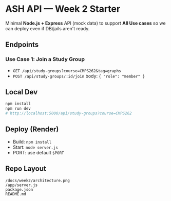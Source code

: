 
# ASH API — Week 2 Starter

Minimal **Node.js + Express** API (mock data) to support **All Use cases** so we can deploy even if DB/jails aren't ready.

## Endpoints

### Use Case 1: Join a Study Group 
- `GET /api/study-groups?course=CMPS262&tag=graphs`
- `POST /api/study-groups/:id/join`  body: `{ "role": "member" }`

## Local Dev
```bash
npm install
npm run dev
# http://localhost:5000/api/study-groups?course=CMPS262
```

## Deploy (Render)
- Build: `npm install`
- Start: `node server.js`
- PORT: use default `$PORT`

## Repo Layout
```
/docs/week2/architecture.png
/app/server.js
package.json
README.md
```
